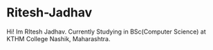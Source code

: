 # Ritesh-Jadhav
Hi! Im RItesh Jadhav. Currently Studying in BSc(Computer Science) at KTHM College Nashik, Maharashtra.
